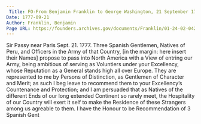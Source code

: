```yaml
---
 Title: FO-From Benjamin Franklin to George Washington, 21 September 1777
Date: 1777-09-21
Author: Franklin, Benjamin
Page URL: https://founders.archives.gov/documents/Franklin/01-24-02-0427
---
```


Sir
Passy near Paris Sept. 21. 1777.
Three Spanish Gentlemen, Natives of Peru, and Officers in the Army of that Country, [in the margin: here insert their Names] propose to pass into North America with a View of entring our Army, being ambitious of serving as Voluntiers under your Excellency, whose Reputation as a General stands high all over Europe. They are represented to me by Persons of Distinction, as Gentlemen of Character and Merit; as such I beg leave to recommend them to your Excellency’s Countenance and Protection; and I am persuaded that as Natives of the different Ends of our long extended Continent so rarely meet, the Hospitality of our Country will exert it self to make the Residence of these Strangers among us agreable to them. I have the Honour to be
Recommendation of 3 Spanish Gent

